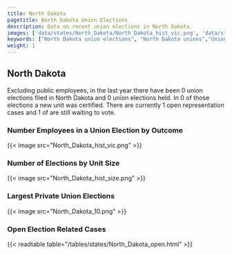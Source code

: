 ```yaml
---
title: North Dakota
pagetitle: North Dakota Union Elections
description: Data on recent union elections in North Dakota.
images: ['data/states/North_Dakota/North_Dakota_hist_vic.png', 'data/states/North_Dakota/North_Dakota_hist_size.png', 'data/states/North_Dakota/North_Dakota_10.png']
keywords: ["North Dakota union elections", "North Dakota unions","Union elections"]
weight: 1
---
```

##  North Dakota

Excluding public employees, in the last year there have been 0 union elections filed in North Dakota and 0 union elections held. In 0 of those elections a new unit was certified. There are currently 1 open representation cases and 1 of are still waiting to vote.

### Number Employees in a Union Election by Outcome
{{< image src="North_Dakota_hist_vic.png" >}}

### Number of Elections by Unit Size
{{< image src="North_Dakota_hist_size.png" >}}

### Largest Private Union Elections
{{< image src="North_Dakota_10.png" >}}

### Open Election Related Cases
{{< readtable table="/tables/states/North_Dakota_open.html" >}}


